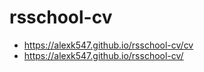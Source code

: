 # rsschool-cv 

* https://alexk547.github.io/rsschool-cv/cv
* https://alexk547.github.io/rsschool-cv/
